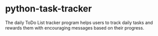 # python-task-tracker
The daily ToDo List tracker program helps users to track daily tasks and  rewards them with encouraging messages based on their progress.
